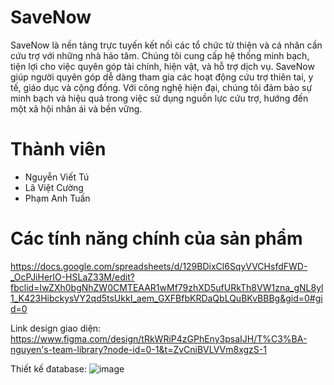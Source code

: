 # SaveNow
  SaveNow là nền tảng trực tuyến kết nối các tổ chức từ thiện và cá nhân cần cứu trợ với những nhà hảo tâm. Chúng tôi cung cấp hệ thống minh bạch, tiện lợi cho việc quyên góp tài chính, hiện vật, và hỗ trợ dịch vụ. SaveNow giúp người quyên góp dễ dàng tham gia các hoạt động cứu trợ thiên tai, y tế, giáo dục và cộng đồng. Với công nghệ hiện đại, chúng tôi đảm bảo sự minh bạch và hiệu quả trong việc sử dụng nguồn lực cứu trợ, hướng đến một xã hội nhân ái và bền vững.

# Thành viên
- Nguyễn Viết Tú
- Lã Việt Cường
- Phạm Anh Tuấn

# Các tính năng chính của sản phẩm
 https://docs.google.com/spreadsheets/d/129BDixCl6SqyVVCHsfdFWD-_OcPJiHerlO-HSLaZ33M/edit?fbclid=IwZXh0bgNhZW0CMTEAAR1wMf79zhXD5ufURkTh8VW1zna_gNL8yl1_K423HibckysVY2qd5tsUkkI_aem_GXFBfbKRDaQbLQuBKvBBBg&gid=0#gid=0

 Link design giao diện: https://www.figma.com/design/tRkWRiP4zGPhEny3psaIJH/T%C3%BA-nguyen's-team-library?node-id=0-1&t=ZvCniBVLVVm8xgzS-1

Thiết kế đatabase:
 ![image](https://github.com/user-attachments/assets/57481360-e064-4d31-8c64-bbcccafc1d09)

